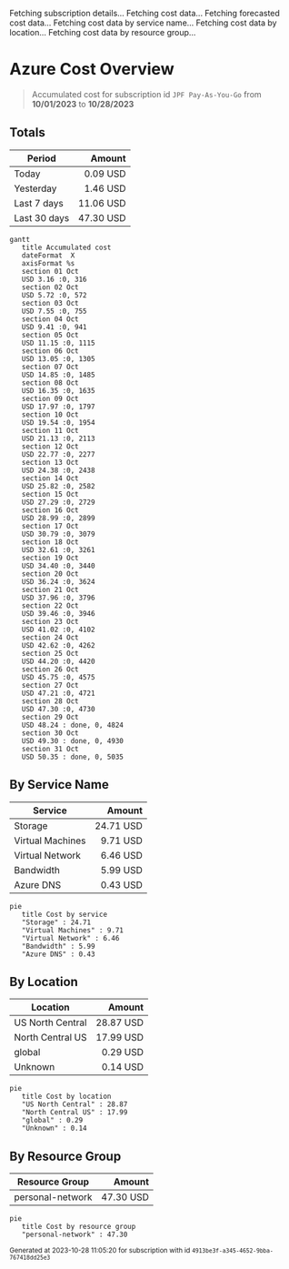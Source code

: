 Fetching subscription details...
Fetching cost data...
Fetching forecasted cost data...
Fetching cost data by service name...
Fetching cost data by location...
Fetching cost data by resource group...
# Azure Cost Overview

> Accumulated cost for subscription id `JPF Pay-As-You-Go` from **10/01/2023** to **10/28/2023**

## Totals

|Period|Amount|
|---|---:|
|Today|0.09 USD|
|Yesterday|1.46 USD|
|Last 7 days|11.06 USD|
|Last 30 days|47.30 USD|

```mermaid
gantt
   title Accumulated cost
   dateFormat  X
   axisFormat %s
   section 01 Oct
   USD 3.16 :0, 316
   section 02 Oct
   USD 5.72 :0, 572
   section 03 Oct
   USD 7.55 :0, 755
   section 04 Oct
   USD 9.41 :0, 941
   section 05 Oct
   USD 11.15 :0, 1115
   section 06 Oct
   USD 13.05 :0, 1305
   section 07 Oct
   USD 14.85 :0, 1485
   section 08 Oct
   USD 16.35 :0, 1635
   section 09 Oct
   USD 17.97 :0, 1797
   section 10 Oct
   USD 19.54 :0, 1954
   section 11 Oct
   USD 21.13 :0, 2113
   section 12 Oct
   USD 22.77 :0, 2277
   section 13 Oct
   USD 24.38 :0, 2438
   section 14 Oct
   USD 25.82 :0, 2582
   section 15 Oct
   USD 27.29 :0, 2729
   section 16 Oct
   USD 28.99 :0, 2899
   section 17 Oct
   USD 30.79 :0, 3079
   section 18 Oct
   USD 32.61 :0, 3261
   section 19 Oct
   USD 34.40 :0, 3440
   section 20 Oct
   USD 36.24 :0, 3624
   section 21 Oct
   USD 37.96 :0, 3796
   section 22 Oct
   USD 39.46 :0, 3946
   section 23 Oct
   USD 41.02 :0, 4102
   section 24 Oct
   USD 42.62 :0, 4262
   section 25 Oct
   USD 44.20 :0, 4420
   section 26 Oct
   USD 45.75 :0, 4575
   section 27 Oct
   USD 47.21 :0, 4721
   section 28 Oct
   USD 47.30 :0, 4730
   section 29 Oct
   USD 48.24 : done, 0, 4824
   section 30 Oct
   USD 49.30 : done, 0, 4930
   section 31 Oct
   USD 50.35 : done, 0, 5035
```

## By Service Name

|Service|Amount|
|---|---:|
|Storage|24.71 USD|
|Virtual Machines|9.71 USD|
|Virtual Network|6.46 USD|
|Bandwidth|5.99 USD|
|Azure DNS|0.43 USD|

```mermaid
pie
   title Cost by service
   "Storage" : 24.71
   "Virtual Machines" : 9.71
   "Virtual Network" : 6.46
   "Bandwidth" : 5.99
   "Azure DNS" : 0.43
```

## By Location

|Location|Amount|
|---|---:|
|US North Central|28.87 USD|
|North Central US|17.99 USD|
|global|0.29 USD|
|Unknown|0.14 USD|

```mermaid
pie
   title Cost by location
   "US North Central" : 28.87
   "North Central US" : 17.99
   "global" : 0.29
   "Unknown" : 0.14
```

## By Resource Group

|Resource Group|Amount|
|---|---:|
|personal-network|47.30 USD|

```mermaid
pie
   title Cost by resource group
   "personal-network" : 47.30
```

<sup>Generated at 2023-10-28 11:05:20 for subscription with id `4913be3f-a345-4652-9bba-767418dd25e3`</sup>
